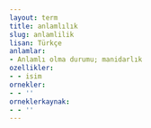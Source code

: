 ```yaml
---
layout: term
title: anlamlılık
slug: anlamlilik
lisan: Türkçe
anlamlar:
- Anlamlı olma durumu; manidarlık
ozellikler:
- - isim
ornekler:
- - ''
orneklerkaynak:
- - ''
---
```

